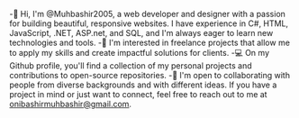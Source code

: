 -👋 Hi, I'm @Muhbashir2005, a web developer and designer with a passion for building beautiful, responsive websites. I have experience in C#, HTML, JavaScript, .NET, ASP.net, and SQL, and I'm always eager to learn new technologies and tools.
-👀 I'm interested in freelance projects that allow me to apply my skills and create impactful solutions for clients.
-💻 On my Github profile, you'll find a collection of my personal projects and contributions to open-source repositories.
-💞️ I'm open to collaborating with people from diverse backgrounds and with different ideas. If you have a project in mind or just want to connect, feel free to reach out to me at onibashirmuhbashir@gmail.com.

<!---
Muhbashir2005/Muhbashir2005 is a ✨ special ✨ repository because its `README.md` (this file) appears on your GitHub profile.
You can click the Preview link to take a look at your changes.
--->
